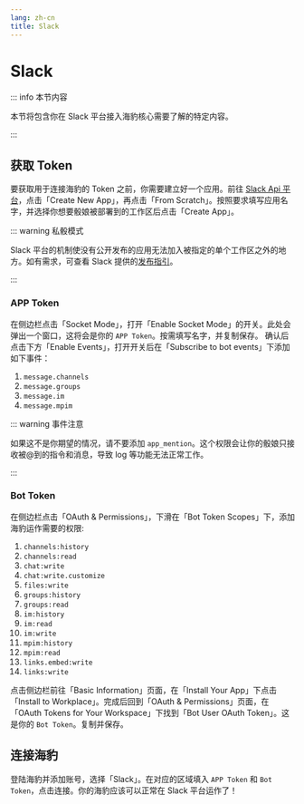 ```yaml
---
lang: zh-cn
title: Slack
---
```


# Slack
::: info 本节内容

本节将包含你在 Slack 平台接入海豹核心需要了解的特定内容。

:::

## 获取 Token

要获取用于连接海豹的 Token 之前，你需要建立好一个应用。前往 [Slack Api 平台](https://api.slack.com/apps)，点击「Create New App」，再点击「From Scratch」。按照要求填写应用名字，并选择你想要骰娘被部署到的工作区后点击「Create App」。

::: warning 私骰模式

Slack 平台的机制使没有公开发布的应用无法加入被指定的单个工作区之外的地方。如有需求，可查看 Slack 提供的[发布指引](https://api.slack.com/authentication/oauth-v2)。

:::

### APP Token

在侧边栏点击「Socket Mode」，打开「Enable Socket Mode」的开关。此处会弹出一个窗口，这将会是你的 `APP Token`。按需填写名字，并复制保存。
确认后点击下方「Enable Events」，打开开关后在「Subscribe to bot events」下添加如下事件：

1. `message.channels`
1. `message.groups`
1. `message.im`
1. `message.mpim`

::: warning 事件注意

如果这不是你期望的情况，请不要添加 `app_mention`。这个权限会让你的骰娘只接收被@到的指令和消息，导致 log 等功能无法正常工作。

:::

### Bot Token
在侧边栏点击「OAuth & Permissions」，下滑在「Bot Token Scopes」下，添加海豹运作需要的权限:

1. `channels:history`
1. `channels:read`
1. `chat:write`
1. `chat:write.customize`
1. `files:write`
1. `groups:history`
1. `groups:read`
1. `im:history`
1. `im:read`
1. `im:write`
1. `mpim:history`
1. `mpim:read`
1. `links.embed:write`
1. `links:write`

点击侧边栏前往「Basic Information」页面，在「Install Your App」下点击「Install to Workplace」。完成后回到「OAuth & Permissions」页面，在「OAuth Tokens for Your Workspace」下找到「Bot User OAuth Token」。这是你的 `Bot Token`。复制并保存。

## 连接海豹

登陆海豹并添加账号，选择「Slack」。在对应的区域填入 `APP Token` 和 `Bot Token`，点击连接。你的海豹应该可以正常在 Slack 平台运作了！

